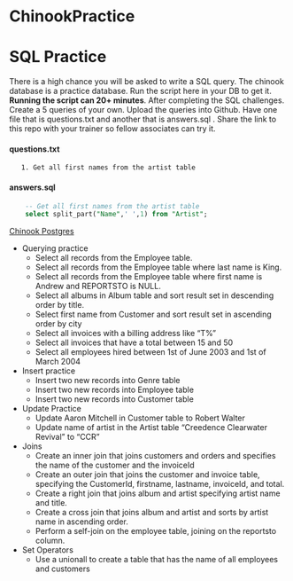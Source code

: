 # ChinookPractice

# SQL Practice
There is a high chance you will be asked to write a SQL query. The chinook database is a practice database. Run the script here in your DB to get it. **Running the script can 20+ minutes**. After completing the SQL challenges. Create a 5 queries of your own. Upload the queries into Github. Have one file that is questions.txt and another that is answers.sql . Share the link to this repo with your trainer so fellow associates can try it.

#### questions.txt
```text
   1. Get all first names from the artist table

```

#### answers.sql
```sql
    -- Get all first names from the artist table
    select split_part("Name",' ',1) from "Artist";

```

[Chinook Postgres](https://raw.githubusercontent.com/lerocha/chinook-database/master/ChinookDatabase/DataSources/Chinook_PostgreSql.sql)
- Querying practice
    - Select all records from the Employee table.
    - Select all records from the Employee table where last name is King.
    - Select all records from the Employee table where first name is Andrew and REPORTSTO is NULL.
    -  Select all albums in Album table and sort result set in descending order by title.
    - Select first name from Customer and sort result set in ascending order by city
    - Select all invoices with a billing address like “T%”
    - Select all invoices that have a total between 15 and 50
    - Select all employees hired between 1st of June 2003 and 1st of March 2004
- Insert practice
    - Insert two new records into Genre table
    - Insert two new records into Employee table
    - Insert two new records into Customer table
- Update Practice
    - Update Aaron Mitchell in Customer table to Robert Walter
    - Update name of artist in the Artist table “Creedence Clearwater Revival” to “CCR”
- Joins
    - Create an inner join that joins customers and orders and specifies the name of the customer and the invoiceId
    - Create an outer join that joins the customer and invoice table, specifying the CustomerId, firstname, lastname, invoiceId, and total.
    - Create a right join that joins album and artist specifying artist name and title.
    - Create a cross join that joins album and artist and sorts by artist name in ascending order.
    - Perform a self-join on the employee table, joining on the reportsto column.
- Set Operators
    - Use a unionall to create a table that has the name of all employees and customers